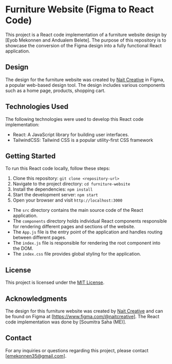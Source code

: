 # Furniture Website (Figma to React Code)

This project is a React code implementation of a furniture website design by [Eyob Mekonnen and Andualem Belete]. The purpose of this repository is to showcase the conversion of the Figma design into a fully functional React application.

## Design

The design for the furniture website was created by [Nait Creative](https://www.figma.com/@naitcreative) in Figma, a popular web-based design tool. The design includes various components such as a home page, products, shopping cart.

## Technologies Used

The following technologies were used to develop this React code implementation:

- React: A JavaScript library for building user interfaces.
- TailwindCSS: Tailwind CSS is a popular utility-first CSS framework

## Getting Started

To run this React code locally, follow these steps:

1. Clone this repository: `git clone <repository-url>`
2. Navigate to the project directory: `cd furniture-website`
3. Install the dependencies: `npm install`
4. Start the development server: `npm start`
5. Open your browser and visit `http://localhost:3000`

- The `src` directory contains the main source code of the React application.
- The `components` directory holds individual React components responsible for rendering different pages and sections of the website.
- The `App.js` file is the entry point of the application and handles routing between different pages.
- The `index.js` file is responsible for rendering the root component into the DOM.
- The `index.css` file provides global styling for the application.

## License

This project is licensed under the [MIT License](LICENSE).

## Acknowledgments

The design for this furniture website was created by [Nait Creative](https://www.figma.com/@naitcreative) and can be found on Figma at [https://www.figma.com/@naitcreative]. The React code implementation was done by [Soumitra Saha (ME)].

## Contact

For any inquiries or questions regarding this project, please contact [emekonnen35@gmail.com].
